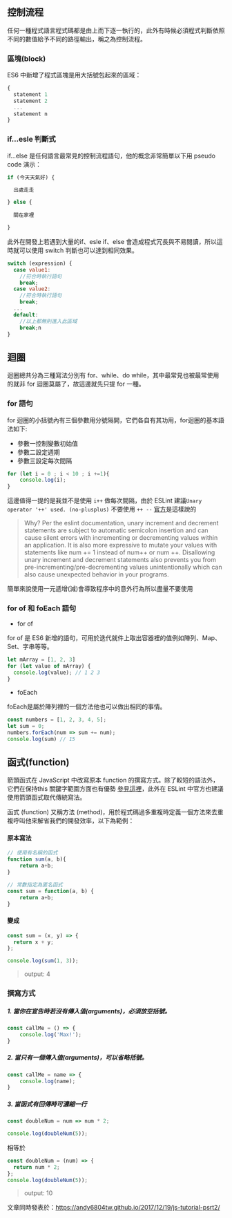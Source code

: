 ## 控制流程
任何一種程式語言程式碼都是由上而下逐一執行的，此外有時候必須程式判斷依照不同的數值給予不同的路徑輸出，稱之為控制流程。

### 區塊(block)
ES6 中新增了程式區塊是用大括號包起來的區域：
```js
{
  statement 1
  statement 2
  ...
  statement n
}
```
### if...esle 判斷式

if...else 是任何語言最常見的控制流程語句，他的概念非常簡單以下用 pseudo code 演示：
```js
if (今天天氣好) {

  出處走走

} else {
  
  關在家裡

}
```

此外在開發上若遇到大量的if、esle if、else 會造成程式冗長與不易閱讀，所以這時就可以使用 switch 判斷也可以達到相同效果。

```js
switch (expression) {
  case value1:
    //符合時執行語句
    break;
  case value2:
    //符合時執行語句
    break;
  ...
  default:
    //以上都無則進入此區域
    break;n
}
```
## 迴圈
迴圈總共分為三種寫法分別有 for、while、do while，其中最常見也被最常使用的就非 for 迴圈莫屬了，故這邊就先只提 for 一種。

### for 語句
for 迴圈的小括號內有三個參數用分號隔開，它們各自有其功用，for迴圈的基本語法如下:

- 參數一控制變數初始值
- 參數二設定週期
- 參數三設定每次間隔

```js
for (let i = 0 ; i < 10 ; i +=1){
    console.log(i);
}
```
這邊值得一提的是我並不是使用 `i++` 做每次間隔，由於 ESLint 建議`Unary operator '++' used. (no-plusplus)` 不要使用 `++ --` [官方](https://github.com/airbnb/javascript)是這樣說的
> Why? Per the eslint documentation, unary increment and decrement statements are subject to automatic semicolon insertion and can cause silent errors with incrementing or decrementing values within an application. It is also more expressive to mutate your values with statements like num += 1 instead of num++ or num ++. Disallowing unary increment and decrement statements also prevents you from pre-incrementing/pre-decrementing values unintentionally which can also cause unexpected behavior in your programs.

簡單來說使用一元遞增(減)會導致程序中的意外行為所以盡量不要使用

### for of 和 foEach 語句

* for of

for of 是 ES6 新增的語句，可用於迭代就件上取出容器裡的值例如陣列、Map、Set、字串等等。

```js
let mArray = [1, 2, 3]
for (let value of mArray) {
  console.log(value); // 1 2 3
}

```

* foEach

foEach是屬於陣列裡的一個方法他也可以做出相同的事情。
```js
const numbers = [1, 2, 3, 4, 5];
let sum = 0;
numbers.forEach(num => sum += num);
console.log(sum) // 15
```


## 函式(function)
箭頭函式在 JavaScript 中改寫原本 function 的撰寫方式。除了較短的語法外，它們在保持this  關鍵字範圍方面也有優勢 [參見這裡](https://developer.mozilla.org/en-US/docs/Web/JavaScript/Reference/Functions/Arrow_functions#No_binding_of_this)，此外在 ESLint 中官方也建議使用箭頭函式取代傳統寫法。

函式 (function) 又稱方法 (method)，用於程式碼過多重複時定義一個方法來去重複呼叫他來解省我們的開發效率，以下為範例：

#### 原本寫法

```js
// 使用有名稱的函式
function sum(a, b){
    return a+b;
}

// 常數指定為匿名函式
const sum = function(a, b) {
    return a+b;
}
```

#### 變成

```js
const sum = (x, y) => {
  return x + y;
};

console.log(sum(1, 3)); 

```
> output: 4


### 撰寫方式

##### 1. 當你在宣告時若沒有傳入值(arguments)，必須放空括號。

```js
const callMe = () => { 
    console.log('Max!');
}
```

##### 2. 當只有一個傳入值(arguments)，可以省略括號。

```js
const callMe = name => { 
    console.log(name);
}
```

##### 3. 當函式有回傳時可濃縮一行

```js
const doubleNum = num => num * 2;

console.log(doubleNum(5));
```

相等於

```js
const doubleNum = (num) => {
  return num * 2;
};
console.log(doubleNum(5));

```

> output: 10



文章同時發表於：https://andy6804tw.github.io/2017/12/19/js-tutorial-psrt2/
